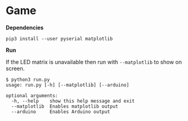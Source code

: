 # Game

**Dependencies**

```
pip3 install --user pyserial matplotlib
```

**Run**

If the LED matrix is unavailable then run with `--matplotlib` to show on screen.

```
$ python3 run.py 
usage: run.py [-h] [--matplotlib] [--arduino]

optional arguments:
  -h, --help    show this help message and exit
  --matplotlib  Enables matplotlib output
  --arduino     Enables Arduino output
```